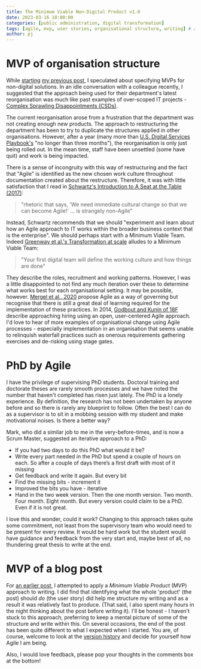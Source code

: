 ```yaml
---
title: The Minimum Viable Non-Digital Product v1.0
date: 2023-03-16 18:00:00 
categories: [public administration, digital transformation]
tags: [agile, mvp, user stories, organisational structure, writing] # always lowercase
author: pj
---
```

# MVP of organisation structure
While [starting](../IIPP0011-Assignment1-v1/) [my previous post](../IIPP0011-Assignment1-v4/), I speculated about specifying MVPs for non-digital solutions. In an idle conversation with a colleague recently, I suggested that the approach being used for their department's latest reorganisation was much like past examples of over-scoped IT projects - [Complex Sprawling Disappointments (CSDs)](../IIPP0011-Assignment1-v4/). 

The current reorganisation arose from a frustration that the department was not creating enough new products. The approach to restructuring the department has been to try to duplicate the structures applied in other organisations. However, after a year (many more than [U.S. Digital Services Playbook's](https://playbook.cio.gov/) "no longer than three months"), the reorganisation is only just being rolled out. In the mean time, staff have been unsettled (some have quit) and work is being impacted.

There is a sense of incongruity with this way of restructuring and the fact that "Agile" is identified as the new chosen work culture throughout documentation created about the restructure. Therefore, it was with little satisfaction that I read in [Schwartz's Introduction to A Seat at the Table (2017)](https://itrevolution.com/product/a-seat-at-the-table/):

> "rhetoric that says, 'We need immediate cultural change so that we can become Agile!' ... is strangely non-Agile"

Instead, Schwartz recommends that we should "experiment and learn about how an Agile approach to IT works within the broader business context that is the enterprise". We should perhaps start with a Minimum Viable Team. Indeed [Greenway et al.'s Transformation at scale](https://www.andrewgreenway.com/book) alludes to a Minimum Viable Team: 

> "Your first digital team will define the working culture and how things are done"

They describe the roles, recruitment and working patterns. However, I was a little disappointed to not find any much iteration over these to determine what works best for each organisational setting. It may be possible, however. [Mergel et al., 2020](https://onlinelibrary.wiley.com/doi/10.1111/puar.13202) propose Agile as a way of governing but recognise that there is still a great deal of learning required for the implementation of these practices. In 2014, [Godbout and Kunin of 18F](https://18f.gsa.gov/2014/05/14/hacking-bureaucracy-improving-hiring-and-software/) describe approaching hiring using an open, user-centered Agile approach. I'd love to hear of more examples of organisational change using Agile processes - especially implementation in an organisation that seems unable to relinquish waterfall practices such as onerous requirements gathering exercises and de-risking using stage gates.

# PhD by Agile

I have the privilege of supervising PhD students. Doctoral training and doctorate theses are rarely smooth processes and we have noted the number that haven't completed has risen just lately. The PhD is a lonely experience. By definition, the research has not been undertaken by anyone before and so there is rarely any blueprint to follow. Often the best I can do as a supervisor is to sit in a mobbing session with my student and make motivational noises. Is there a better way?

Mark, who did a similar job to me in the very-before-times, and is now a Scrum Master, suggested an iterative approach to a PhD:
* If you had two days to do this PhD what would it be?
* Write every part needed in the PhD but spend a couple of hours on each. So after a couple of days there’s a first draft with most of it missing
* Get feedback and write it again. But every bit
* Find the missing bits - increment it
* Improved the bits you have - iterative
* Hand in the two week version. Then the one month version. Two month. Four month. Eight month. But every version could claim to be a PhD. Even if it is not great.

I love this and wonder, could it work? Changing to this approach takes quite some commitment, not least from the supervisory team who would need to be present for every review. It would be hard work but the student would have guidance and feedback from the very start and, maybe best of all, no thundering great thesis to write at the end. 

# MVP of a blog post

For [an earlier post](../IIPP0011-Assignment1-v4/), I attempted to apply a _Minimum Viable Product_ (MVP) approach to writing. I did find that identifying what the whole 'product' (the post) should _do_ (the user story) did help me structure my writing and as a result it was relatively fast to produce. (That said, I also spent many hours in the night thinking about the post before writing it). I'll be honest - I haven't stuck to this approach, preferring to keep a mental picture of some of the structure and write within this. On several occasions, the end of the post has been quite different to what I expected when I started. You are, of course, welcome to look at the [version history](https://github.com/PenguinJunk/PenguinJunk.github.io) and decide for yourself how Agile I am being.

Also, I would love feedback, please pop your thoughts in the comments box at the bottom!
